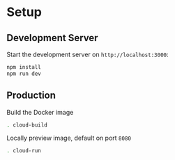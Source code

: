 # Setup

## Development Server

Start the development server on `http://localhost:3000`:

```bash
npm install
npm run dev
```

## Production

Build the Docker image

```bash
. cloud-build
```

Locally preview image, default on port `8080`

```bash
. cloud-run
```
